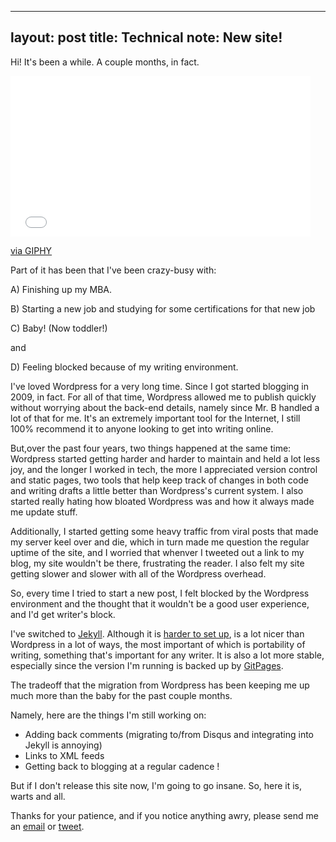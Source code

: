 ---
layout: post
title: Technical note: New site!
--

Hi! It's been a while. A couple months, in fact. 

<iframe src="//giphy.com/embed/dzaUX7CAG0Ihi" width="480" height="257" frameBorder="0" class="giphy-embed" allowFullScreen></iframe><p><a href="http://giphy.com/gifs/hello-hi-dzaUX7CAG0Ihi">via GIPHY</a></p>

Part of it has been that I've been crazy-busy with: 

A) Finishing up my MBA. 

B) Starting a new job and studying for some certifications for that new job


C) Baby! (Now toddler!)

and

D) Feeling blocked because of my writing environment.  

I've loved Wordpress for a very long time. Since I got started blogging in 2009, in fact.  For all of that time, 
Wordpress allowed me to publish quickly without worrying about the back-end details, namely since Mr. B handled 
a lot of that for me. It's an extremely important tool for the Internet, 
I still 100% recommend it to anyone looking to get into writing online. 

But,over the past four years, two things happened at the same time: Wordpress started getting harder and harder to maintain
and held a lot less joy, and the longer I worked in tech, the more I appreciated version control and static pages, 
two tools that help keep track of changes in both code and writing drafts
a little better than Wordpress's current system.  I also started really hating how bloated Wordpress was
and how it always made me update stuff. 

Additionally, I started getting some heavy traffic from viral posts that made my server
keel over and die, which in turn made me question the regular uptime of the site, and I worried
that whenver I tweeted out a link to my blog, my site wouldn't be there, frustrating the reader. 
I also felt my site getting slower and slower with all of the Wordpress overhead. 

So, every time I tried to start a new post, I felt blocked by the Wordpress environment and the
thought that it wouldn't be a good user experience, and I'd get writer's block. 

I've switched to [Jekyll](https://jekyllrb.com/).  Although it is [harder to set up](http://veekaybee.github.io/static-sites-suck/),  is a lot nicer than Wordpress in a lot of ways, the most
important of which is portability of writing, something that's important for any writer. It is also a lot more stable, 
especially since the version I'm running is backed up by [GitPages](https://pages.github.com/). 

The tradeoff that the migration from Wordpress has been keeping me up much more than the baby for the past couple months. 

Namely, here are the things I'm still working on: 

+ Adding back comments (migrating to/from Disqus and integrating into Jekyll is annoying)
+ Links to XML feeds
+ Getting back to blogging at a regular cadence !

But if I don't release this site now, I'm going to go insane. So, here it is, warts and all. 

Thanks for your patience, and if you notice anything awry, please send me an <a href="mailto:vickiboykis@gmail.com">email</a> or [tweet](https://twitter.com/vboykis). 
